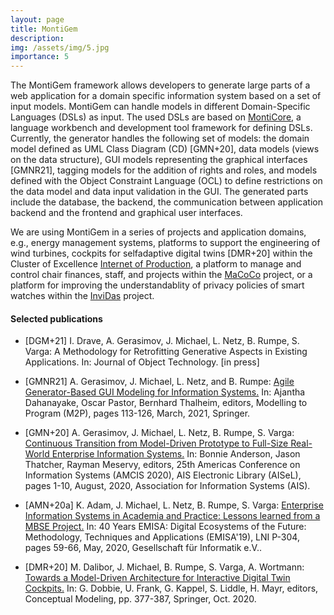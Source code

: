 ```yaml
---
layout: page
title: MontiGem 
description: 
img: /assets/img/5.jpg
importance: 5
---
```


The MontiGem framework allows developers to generate large parts of a web application for a domain specific 
 information system based on a set of input models.
MontiGem can handle models in different Domain-Specific Languages
(DSLs) as input. The used DSLs are based on [MontiCore](https://monticore.de), a
language workbench and development tool framework for defining DSLs.
Currently, the generator handles the following set of models: 
the domain model defined as UML Class Diagram (CD) [GMN+20], 
data models (views on the data structure), 
GUI models representing the graphical interfaces [GMNR21], 
tagging models for the addition of rights and roles, 
and models defined with the Object Constraint Language (OCL) to
define restrictions on the data model and data input validation in the GUI.
The generated parts include the database, the backend, the communication between application backend and the frontend
 and graphical user interfaces. 

We are using MontiGem in a series of projects and application
domains, e.g., 
energy management systems, 
platforms to support the engineering of wind turbines, 
cockpits for selfadaptive digital twins [DMR+20] within the Cluster of Excellence [Internet of Production](../iop),
a platform to manage and control chair finances, staff, and projects within the [MaCoCo](../macoco) project,
or a platform for improving the
understandablity of privacy policies of smart watches within the [InviDas](../invidas) project.

#### Selected publications

- [DGM+21] I. Drave, A. Gerasimov, J. Michael, L. Netz, B. Rumpe, S. Varga:
  A Methodology for Retrofitting Generative Aspects in Existing Applications. 
  In: Journal of Object Technology. [in press]

- [GMNR21] A. Gerasimov, J. Michael, L. Netz, and B. Rumpe:
[Agile Generator-Based GUI Modeling for Information Systems.](http://www.se-rwth.de/publications/Agile-Generator-Based-GUI-Modeling-for-Information-Systems.pdf)
In: Ajantha Dahanayake, Oscar Pastor, Bernhard Thalheim, editors, Modelling to Program (M2P),
pages 113-126, March, 2021, Springer.

- [GMN+20] A. Gerasimov, J. Michael, L. Netz, B. Rumpe, S. Varga:
    [Continuous Transition from Model-Driven Prototype to Full-Size Real-World Enterprise Information Systems.](http://www.se-rwth.de/publications/Continuous-Transition-from-Model-Driven-Prototype-to-Full-Size-Real-World-Enterprise-Information-Systems.pdf)
    In: Bonnie Anderson, Jason Thatcher, Rayman Meservy, editors, 25th Americas Conference on Information Systems (AMCIS 2020), AIS Electronic Library (AISeL), pages 1-10, August, 2020, Association for Information Systems (AIS).

- [AMN+20a] K. Adam, J. Michael, L. Netz, B. Rumpe, S. Varga:
    [Enterprise Information Systems in Academia and Practice: Lessons learned from a MBSE Project.](http://www.se-rwth.de/publications/Enterprise-Information-Systems-in-Academia-and-Practice-Lessons-learned-from-a-MBSE-Project.pdf)
    In: 40 Years EMISA: Digital Ecosystems of the Future: Methodology, Techniques and Applications (EMISA'19), LNI P-304, pages 59-66, May, 2020, Gesellschaft für Informatik e.V..

- [DMR+20] M. Dalibor, J. Michael, B. Rumpe, S. Varga, A. Wortmann:
  [Towards a Model-Driven Architecture for Interactive Digital Twin Cockpits.](https://www.se-rwth.de/publications/Towards-a-Model-Driven-Architecture-for-Interactive-Digital-Twin-Cockpits.pdf)
  In: G. Dobbie, U. Frank, G. Kappel, S. Liddle, H. Mayr, editors, Conceptual Modeling, pp. 377-387, Springer, Oct. 2020.

